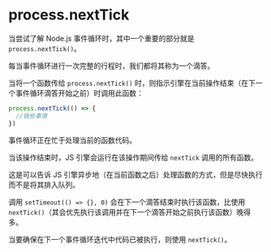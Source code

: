 # process.nextTick

当尝试了解 Node.js 事件循环时，其中一个重要的部分就是 `process.nextTick()`。

每当事件循环进行一次完整的行程时，我们都将其称为一个滴答。

当将一个函数传给 `process.nextTick()` 时，则指示引擎在当前操作结束（在下一个事件循环滴答开始之前）时调用此函数：

```javascript
process.nextTick(() => {
  //做些事情
})
```

事件循环正在忙于处理当前的函数代码。

当该操作结束时，JS 引擎会运行在该操作期间传给 `nextTick` 调用的所有函数。

这是可以告诉 JS 引擎异步地（在当前函数之后）处理函数的方式，但是尽快执行而不是将其排入队列。

调用 `setTimeout(() => {}, 0)` 会在下一个滴答结束时执行该函数，比使用 `nextTick()`（其会优先执行该调用并在下一个滴答开始之前执行该函数）晚得多。

当要确保在下一个事件循环迭代中代码已被执行，则使用 `nextTick()`。